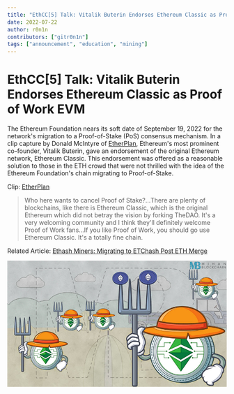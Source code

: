 ```yaml
---
title: "EthCC[5] Talk: Vitalik Buterin Endorses Ethereum Classic as Proof of Work EVM"
date: 2022-07-22
author: r0n1n
contributors: ["gitr0n1n"]
tags: ["announcement", "education", "mining"]
---
```


# EthCC[5] Talk: Vitalik Buterin Endorses Ethereum Classic as Proof of Work EVM

The Ethereum Foundation nears its soft date of September 19, 2022 for the network's migration to a Proof-of-Stake (PoS) consensus mechanism. In a clip capture by Donald McIntyre of [EtherPlan](https://ethereplan.com), Ethereum's most prominent co-founder, Vitalik Buterin, gave an endorsement of the original Ethereum network, Ethereum Classic. This endorsement was offered as a reasonable solution to those in the ETH crowd that were not thrilled with the idea of the Ethereum Foundation's chain migrating to Proof-of-Stake.

Clip: [EtherPlan](https://www.youtube.com/clip/Ugkxjp2lf6i0UXgtzR_gRrKqdTq5g7CGKGF8)

> Who here wants to cancel Proof of Stake?...There are plenty of blockchains, like there is Ethereum Classic, which is the original Ethereum which did not betray the vision by forking TheDAO. It's a very welcoming community and I think they'll definitely welcome Proof of Work fans...If you like Proof of Work, you should go use Ethereum Classic. It's a totally fine chain.


Related Article: [Ethash Miners: Migrating to ETChash Post ETH Merge](https://ethereumclassic.org/blog/2022-03-18-etc-welcomes-ethash-miners)

![New ETChash Miners](./etchash_miners.jpg)
